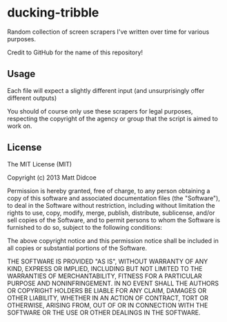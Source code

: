 ducking-tribble
===============

Random collection of screen scrapers I've written over time for various purposes.

Credit to GitHub for the name of this repository!

Usage
-----

Each file will expect a slightly different input (and unsurprisingly offer different outputs)

You should of course only use these scrapers for legal purposes, respecting the copyright of the agency or group that the script is aimed to work on.

License
-------

The MIT License (MIT)

Copyright (c) 2013 Matt Didcoe

Permission is hereby granted, free of charge, to any person obtaining a copy
of this software and associated documentation files (the "Software"), to deal
in the Software without restriction, including without limitation the rights
to use, copy, modify, merge, publish, distribute, sublicense, and/or sell
copies of the Software, and to permit persons to whom the Software is
furnished to do so, subject to the following conditions:

The above copyright notice and this permission notice shall be included in
all copies or substantial portions of the Software.

THE SOFTWARE IS PROVIDED "AS IS", WITHOUT WARRANTY OF ANY KIND, EXPRESS OR
IMPLIED, INCLUDING BUT NOT LIMITED TO THE WARRANTIES OF MERCHANTABILITY,
FITNESS FOR A PARTICULAR PURPOSE AND NONINFRINGEMENT. IN NO EVENT SHALL THE
AUTHORS OR COPYRIGHT HOLDERS BE LIABLE FOR ANY CLAIM, DAMAGES OR OTHER
LIABILITY, WHETHER IN AN ACTION OF CONTRACT, TORT OR OTHERWISE, ARISING FROM,
OUT OF OR IN CONNECTION WITH THE SOFTWARE OR THE USE OR OTHER DEALINGS IN
THE SOFTWARE.
